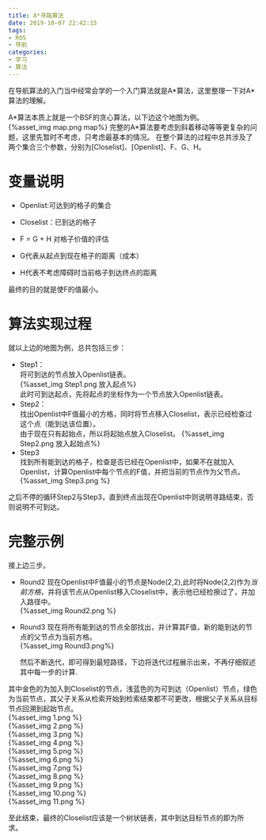 ```yaml
---
title: A*寻路算法
date: 2019-10-07 22:42:15
tags:
- ROS
- 导航
categories:
- 学习
- 算法
---
```

在导航算法的入门当中经常会学的一个入门算法就是A\*算法，这里整理一下对A\*算法的理解。
<!--more-->
A\*算法本质上就是一个BSF的贪心算法，以下边这个地图为例。  
{%asset_img map.png map%}
完整的A*算法要考虑到斜着移动等等更复杂的问题，这里先暂时不考虑，只考虑最基本的情况。
在整个算法的过程中总共涉及了两个集合三个参数，分别为[Closelist]、[Openlist]、F、G、H。  
# 变量说明
- Openlist:可达到的格子的集合  

- Closelist：已到达的格子  

- F = G + H 对格子价值的评估  

- G代表从起点到现在格子的距离（成本）  
- H代表不考虑障碍时当前格子到达终点的距离  

最终的目的就是使F的值最小。  
# 算法实现过程
就以上边的地图为例，总共包括三步：  
- Step1：  
将可到达的节点放入Openlist链表。  
{%asset_img Step1.png 放入起点%}  
此时可到达起点，先将起点的坐标作为一个节点放入Openlist链表。  
- Step2：  
找出Openlist中F值最小的方格，同时将节点移入Closelist，表示已经检查过这个点（能到达该位置）。  
由于现在只有起始点，所以将起始点放入Closelist。
{%asset_img Step2.png 放入起始点%}  
- Step3  
找到所有能到达的格子，检查是否已经在Openlist中，如果不在就加入Openlist，计算Openlist中每个节点的F值，并把当前的节点作为父节点。  
{%asset_img Step3.png %}  

之后不停的循环Step2与Step3，直到终点出现在Openlist中则说明寻路结束，否则说明不可到达。  

# 完整示例
接上边三步。  
- Round2
  现在Openlist中F值最小的节点是Node(2,2),此时将Node(2,2)作为*当前方格*，并将该节点从Openlist移入Closelist中，表示他已经检擦过了，并加入路径中。  
  {%asset_img Round2.png %}  
- Round3
  现在将所有能到达的节点全部找出，并计算其F值，新的能到达的节点的父节点为当前方格。  
  {%asset_img Round3.png%}  

  然后不断迭代，即可得到最短路径，下边将迭代过程展示出来，不再仔细叙述其中每一步的计算.  

其中金色的为加入到Closelist的节点，浅蓝色的为可到达（Openlist）节点，绿色为当前节点，其父子关系从检索开始到检索结束都不可更改，根据父子关系从目标节点回溯到起始节点。  
{%asset_img 1.png %}  
{%asset_img 2.png %}  
{%asset_img 3.png %}  
{%asset_img 4.png %}  
{%asset_img 5.png %}  
{%asset_img 6.png %}  
{%asset_img 7.png %}  
{%asset_img 8.png %}  
{%asset_img 9.png %}  
{%asset_img 10.png %}  
{%asset_img 11.png %}  


至此结束，最终的Closelist应该是一个树状链表，其中到达目标节点的即为所求。